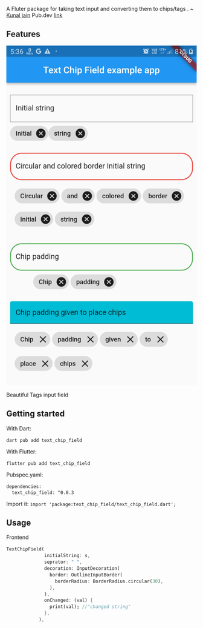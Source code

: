 <!-- 
This README describes the package. If you publish this package to pub.dev,
this README's contents appear on the landing page for your package.

For information about how to write a good package README, see the guide for
[writing package pages](https://dart.dev/guides/libraries/writing-package-pages). 

For general information about developing packages, see the Dart guide for
[creating packages](https://dart.dev/guides/libraries/create-library-packages)
and the Flutter guide for
[developing packages and plugins](https://flutter.dev/developing-packages). 
-->

A Fluter package for taking text input and converting them to chips/tags . ~ [Kunal jain](https://www.linkedin.com/in/kunal-jain-32bbb418a)
Pub.dev [link](https://pub.dev/packages/text_chip_field)

## Features
![](https://github.com/kunaljainwin/Flutter/blob/master/ss_13May_2022_1746.jpg)

 Beautiful Tags input field


## Getting started
With Dart: 
```
dart pub add text_chip_field
```

With Flutter:
```
flutter pub add text_chip_field
```

Pubspec.yaml:

```
dependencies:
  text_chip_field: ^0.0.3
```

Import it:
```import 'package:text_chip_field/text_chip_field.dart';```

## Usage

Frontend

```dart
TextChipField(
              initialString: s,
              seprator: " ",
              decoration: InputDecoration(
                border: OutlineInputBorder(
                  borderRadius: BorderRadius.circular(30),
                ),
              ),
              onChanged: (val) {
                print(val); //"changed string"
              },
            ),
```

<!-- ## Additional information

TODO: Tell users more about the package: where to find more information, how to 
contribute to the package, how to file issues, what response they can expect 
from the package authors, and more. -->
